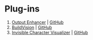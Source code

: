 # Plug-ins

1. [Output Enhancer](https://marketplace.visualstudio.com/items?itemName=NikolayBalakin.Outputenhancer) | [GitHub](https://github.com/nbalakin/VSOutputEnhancer)
2. [BuildVision](https://marketplace.visualstudio.com/items?itemName=stefankert.BuildVision) | [GitHub](https://github.com/StefanKert/BuildVision)
3. [Invisible Character Visualizer](https://marketplace.visualstudio.com/items?itemName=ShaneRay.InvisibleCharacterVisualizer) | [GitHub](https://github.com/shaneray/ShaneSpace.VisualStudio.InvisibleCharacterVisualizer)
